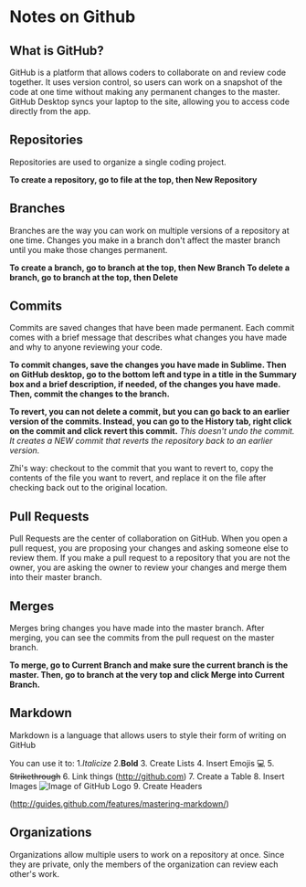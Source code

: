 # Notes on Github


## What is GitHub?
GitHub is a platform that allows coders to collaborate on and review code together.
It uses version control, so users can work on a snapshot of the code at one time without making any permanent changes to the master.
GitHub Desktop syncs your laptop to the site, allowing you to access code directly from the app.


## Repositories
Repositories are used to organize a single coding project.

__To create a repository, go to file at the top, then New Repository__


## Branches
Branches are the way you can work on multiple versions of a repository at one time.
Changes you make in a branch don't affect the master branch until you make those changes permanent.

__To create a branch, go to branch at the top, then New Branch__
__To delete a branch, go to branch at the top, then Delete__


## Commits
Commits are saved changes that have been made permanent.
Each commit comes with a brief message that describes what changes you have made and why to anyone reviewing your code.

__To commit changes, save the changes you have made in Sublime. Then on GitHub desktop, go to the bottom left and type in a title in the Summary box and a brief description, if needed, of the changes you have made. Then, commit the changes to the branch.__


__To revert, you can not delete a commit, but you can go back to an earlier version of the commits. Instead, you can go to the History tab, right click on the commit and click revert this commit.__
_This doesn't undo the commit. It creates a NEW commit that reverts the repository back to an earlier version._

Zhi's way: checkout to the commit that you want to revert to, copy the contents of the file you want to revert, and replace it on the file after checking back out to the original location.


## Pull Requests
Pull Requests are the center of collaboration on GitHub.
When you open a pull request, you are proposing your changes and asking someone else to review them.
If you make a pull request to a repository that you are not the owner, you are asking the owner to review your changes and merge them into their master branch.



## Merges
Merges bring changes you have made into the master branch.
After merging, you can see the commits from the pull request on the master branch.

__To merge, go to Current Branch and make sure the current branch is the master. Then, go to branch at the very top and click Merge into Current Branch.__



## Markdown
Markdown is a language that allows users to style their form of writing on GitHub

You can use it to:
1._Italicize_
2.__Bold__
3. Create Lists
4. Insert Emojis :computer:
5. ~~Strikethrough~~
6. Link things (http://github.com)
7. Create a Table
8. Insert Images ![Image of GitHub Logo](https://assets-cdn.github.com/images/modules/site/logos/desktop-logo.png)
9. Create Headers

(http://guides.github.com/features/mastering-markdown/)

## Organizations
Organizations allow multiple users to work on a repository at once. Since they are private, only the members of the organization can review each other's work.





